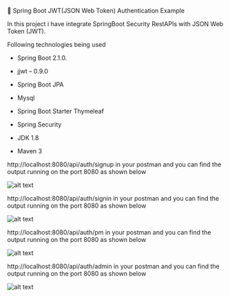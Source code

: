 🍃 Spring Boot JWT(JSON Web Token) Authentication Example

In this project i have integrate SpringBoot Security RestAPIs with JSON Web Token (JWT).

Following technologies being used

* Spring Boot 2.1.0.

* jjwt – 0.9.0

* Spring Boot JPA

* Mysql 

* Spring Boot Starter Thymeleaf

* Spring Security

* JDK 1.8

* Maven 3

http://localhost:8080/api/auth/signup in your postman and you can find the output running on the port 8080 as 
shown below

![alt text](https://github.com/eshanwp/jwt-authentication/blob/master/jwt-authentication/img/signup.png)

http://localhost:8080/api/auth/signin in your postman and you can find the output running on the port 8080 as 
shown below

![alt text](https://github.com/eshanwp/jwt-authentication/blob/master/jwt-authentication/img/signin.png)

http://localhost:8080/api/auth/pm in your postman and you can find the output running on the port 8080 as 
shown below

![alt text](https://github.com/eshanwp/jwt-authentication/blob/master/jwt-authentication/img/pm.png)

http://localhost:8080/api/auth/admin in your postman and you can find the output running on the port 8080 as 
shown below

![alt text](https://github.com/eshanwp/jwt-authentication/blob/master/jwt-authentication/img/admin.png)
